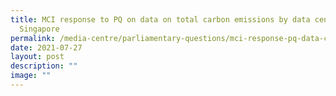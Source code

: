 ```yaml
---
title: MCI response to PQ on data on total carbon emissions by data centres in
  Singapore
permalink: /media-centre/parliamentary-questions/mci-response-pq-data-carbon-emissions-data-centres-sg/
date: 2021-07-27
layout: post
description: ""
image: ""
---
```

